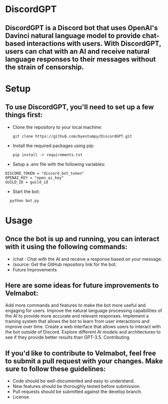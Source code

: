 # DiscordGPT
## DiscordGPT is a Discord bot that uses OpenAI's Davinci natural language model to provide chat-based interactions with users. With DiscordGPT, users can chat with an AI and receive natural language responses to their messages without the strain of censorship.

# Setup

## To use DiscordGPT, you'll need to set up a few things first:

 - Clone the repository to your local machine: 
   ```
   git clone https://github.com/byestumpy/DiscordGPT.git
   ```
 - Install the required packages using pip:
   ```
   pip install -r requirements.txt
   ```
 - Setup a .env file with the following variables:
 ```
 DISCORD_TOKEN = "discord_bot_token"
 OPENAI_KEY = "open_ai_key"
 GUILD_ID = guild_id
 ```
  - Start the bot:
 ```
   python bot.py
 ```
# Usage

## Once the bot is up and running, you can interact with it using the following commands:

- /chat <prompt>: Chat with the AI and receive a response based on your message.
- /source: Get the GitHub repository link for the bot.
- Future Improvements

## Here are some ideas for future improvements to Velmabot:

Add more commands and features to make the bot more useful and engaging for users.
Improve the natural language processing capabilities of the AI to provide more accurate and relevant responses.
Implement a training system that allows the bot to learn from user interactions and improve over time.
Create a web interface that allows users to interact with the bot outside of Discord.
Explore different AI models and architectures to see if they provide better results than GPT-3.5.
Contributing

## If you'd like to contribute to Velmabot, feel free to submit a pull request with your changes. Make sure to follow these guidelines:

 - Code should be well-documented and easy to understand.
 - New features should be thoroughly tested before submission.
 - Pull requests should be submitted against the develop branch.
 - License

